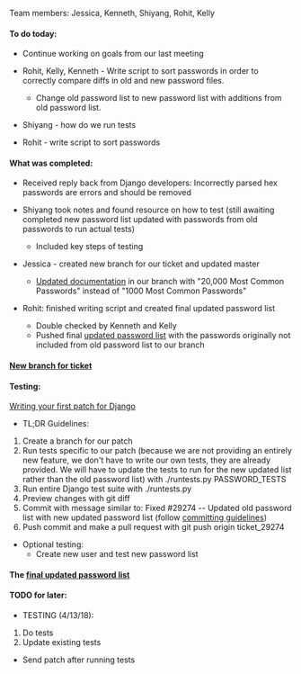 Team members: Jessica, Kenneth, Shiyang, Rohit, Kelly

#### To do today: 

* Continue working on goals from our last meeting 

* Rohit, Kelly, Kenneth - Write script to sort passwords in order to correctly compare diffs in old and new password files. 
	* Change old password list to new password list with additions from old password list. 

* Shiyang - how do we run tests

* Rohit - write script to sort passwords 


#### What was completed:

* Received reply back from Django developers: Incorrectly parsed hex passwords are errors and should be removed 

* Shiyang took notes and found resource on how to test (still awaiting completed new password list updated with passwords from old passwords to run actual tests)
	* Included key steps of testing 

* Jessica - created new branch for our ticket and updated master
	* [Updated documentation](https://github.com/nyu-ossd-s18/django/commit/afbe18cd23efe20ca63afd4f0dafeb34fb079c7d) in our branch with "20,000 Most Common Passwords" instead of "1000 Most Common Passwords"

* Rohit: finished writing script and created final updated password list 
	* Double checked by Kenneth and Kelly 
	* Pushed final [updated password list](https://github.com/nyu-ossd-s18/django/commit/6a609490477cabfaf5f83485099ca7a3bc276b8c) with the passwords originally not included from old password list to our branch 


#### [New branch for ticket](https://github.com/nyu-ossd-s18/django/tree/ticket_29274) 

#### Testing: 

[Writing your first patch for Django](https://docs.djangoproject.com/en/dev/intro/contributing/)

* TL;DR Guidelines: 
1. Create a branch for our patch 
2. Run tests specific to our patch (because we are not providing an entirely new feature, we don't have to write our own tests, they are already provided. We will have to update the tests to run for the new updated list rather than the old password list) with ./runtests.py PASSWORD_TESTS
3. Run entire Django test suite with ./runtests.py
4. Preview changes with git diff
5. Commit with message similar to: Fixed #29274 -- Updated old password list with new updated password list (follow [committing guidelines](https://docs.djangoproject.com/en/dev/internals/contributing/committing-code/#committing-guidelines))
6. Push commit and make a pull request with git push origin ticket_29274

* Optional testing: 
	* Create new user and test new password list 


#### The [final updated password list](https://github.com/nyu-ossd-s18/django/commit/6a609490477cabfaf5f83485099ca7a3bc276b8c)


#### TODO for later:

* TESTING (4/13/18): 
1. Do tests
2. Update existing tests

* Send patch after running tests 
